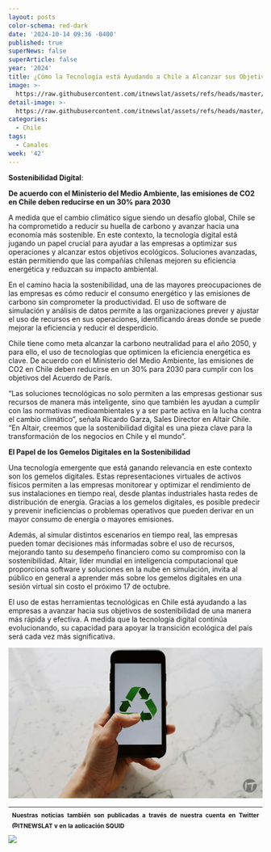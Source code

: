```yaml
---
layout: posts
color-schema: red-dark
date: '2024-10-14 09:36 -0400'
published: true
superNews: false
superArticle: false
year: '2024'
title: ¿Cómo la Tecnología está Ayudando a Chile a Alcanzar sus Objetivos Ecológicos?
image: >-
  https://raw.githubusercontent.com/itnewslat/assets/refs/heads/master/img/540x320/Medio-Ambiente-Tecnologia-p.jpg
detail-image: >-
  https://raw.githubusercontent.com/itnewslat/assets/refs/heads/master/img/1024x680/Medio-Ambiente-Tecnologia-g.jpg
categories:
  - Chile
tags:
  - Canales
week: '42'
---
```

**Sostenibilidad Digital**: 

**De acuerdo con el Ministerio del Medio Ambiente, las emisiones de CO2 en Chile deben reducirse en un 30% para 2030**

A medida que el cambio climático sigue siendo un desafío global, Chile se ha comprometido a reducir su huella de carbono y avanzar hacia una economía más sostenible. En este contexto, la tecnología digital está jugando un papel crucial para ayudar a las empresas a optimizar sus operaciones y alcanzar estos objetivos ecológicos. Soluciones avanzadas, están permitiendo que las compañías chilenas mejoren su eficiencia energética y reduzcan su impacto ambiental.

En el camino hacia la sostenibilidad, una de las mayores preocupaciones de las empresas es cómo reducir el consumo energético y las emisiones de carbono sin comprometer la productividad. El uso de software de simulación y análisis de datos permite a las organizaciones prever y ajustar el uso de recursos en sus operaciones, identificando áreas donde se puede mejorar la eficiencia y reducir el desperdicio.

Chile tiene como meta alcanzar la carbono neutralidad para el año 2050, y para ello, el uso de tecnologías que optimicen la eficiencia energética es clave. De acuerdo con el Ministerio del Medio Ambiente, las emisiones de CO2 en Chile deben reducirse en un 30% para 2030 para cumplir con los objetivos del Acuerdo de París. 

“Las soluciones tecnológicas no solo permiten a las empresas gestionar sus recursos de manera más inteligente, sino que también les ayudan a cumplir con las normativas medioambientales y a ser parte activa en la lucha contra el cambio climático”, señala Ricardo Garza, Sales Director en Altair Chile. “En Altair, creemos que la sostenibilidad digital es una pieza clave para la transformación de los negocios en Chile y el mundo”.

**El Papel de los Gemelos Digitales en la Sostenibilidad**

Una tecnología emergente que está ganando relevancia en este contexto son los gemelos digitales. Estas representaciones virtuales de activos físicos permiten a las empresas monitorear y optimizar el rendimiento de sus instalaciones en tiempo real, desde plantas industriales hasta redes de distribución de energía. Gracias a los gemelos digitales, es posible predecir y prevenir ineficiencias o problemas operativos que pueden derivar en un mayor consumo de energía o mayores emisiones.

Además, al simular distintos escenarios en tiempo real, las empresas pueden tomar decisiones más informadas sobre el uso de recursos, mejorando tanto su desempeño financiero como su compromiso con la sostenibilidad. Altair, líder mundial en inteligencia computacional que proporciona software y soluciones en la nube en simulación, invita al público en general a aprender más sobre los gemelos digitales en una sesión virtual sin costo el próximo 17 de octubre. 

El uso de estas herramientas tecnológicas en Chile está ayudando a las empresas a avanzar hacia sus objetivos de sostenibilidad de una manera más rápida y efectiva. A medida que la tecnología digital continúa evolucionando, su capacidad para apoyar la transición ecológica del país será cada vez más significativa.

![](https://raw.githubusercontent.com/itnewslat/assets/refs/heads/master/img/540x320/Medio-Ambiente-Tecnologia-p.jpg)

<table style="height: 42px;" width="569">
<tbody>
<tr>
<td style="text-align: justify;"><sub><strong>Nuestras noticias también son publicadas a través de nuestra cuenta en Twitter <a href="https://twitter.com/itnewslat?lang=es">@ITNEWSLAT</a> y en la aplicación <a href="https://squidapp.co/en/">SQUID</a></strong></sub></td>
</tr>
</tbody>
</table>

<img src="https://tracker.metricool.com/c3po.jpg?hash=56f88a41e39ab42c063cc51676587a04"/>